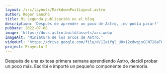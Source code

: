 ```yaml
---
layout: /src/layouts/MarkdownPostLayout.astro
author: Roger Sancho
title: Mi segunda publicación en el blog
description: 'Después de aprender un poco de Astro, ¡no podía parar!'
pubDate: 2022-07-08
image: 'https://docs.astro.build/assets/arc.webp'
imageAlt: 'Miniatura de los arcos de Astro.'
videoUrl: 'https://drive.google.com/file/d/1Ieifgl_U0x12cdwqjxGCN728aTQU-u4s/view?usp=sharing'
project: Proyecto 2
---
```


Después de una exitosa primera semana aprendiendo Astro, decidí probar un poco más. Escribí e importé un pequeño componente de memoria.
